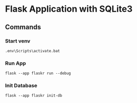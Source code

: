 # Flask Application with SQLite3

## Commands
### Start venv
`.env\Scripts\activate.bat`

### Run App
`flask --app flaskr run --debug`

### Init Database
`flask --app flaskr init-db`